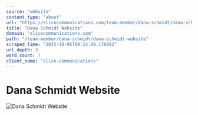 ```yaml
---
source: "website"
content_type: "about"
url: "https://slicecommunications.com/team-member/dana-schmidt/dana-schmidt-website"
title: "Dana Schmidt Website"
domain: "slicecommunications.com"
path: "/team-member/dana-schmidt/dana-schmidt-website"
scraped_time: "2025-10-05T00:14:08.176082"
url_depth: 3
word_count: 7
client_name: "slice-communications"
---
```


# Dana Schmidt Website

![Dana Schmidt Website](https://slicecommunications.com/wp-content/uploads/2019/12/Dana-Schmidt-Website-300x300.jpg)